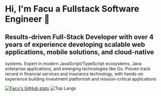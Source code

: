 # Hi, I'm Facu a Fullstack Software Engineer  👋
##  Results-driven Full-Stack Developer with over 4 years of experience developing scalable web applications, mobile solutions, and cloud-native 
systems. Expert in modern JavaScript/TypeScript ecosystems, Java enterprise applications, and emerging technologies like Go. Proven track 
record in financial services and insurance technology, with hands-on experience building investment platformsh and mission-critical applications


[![Facu's GitHub stats](https://github-stats-facu.vercel.app/api?username=facusaldaa&show_icons=true&theme=radical)](https://github.com/anuraghazra/github-readme-stats)
![Top Langs](https://github-stats-facu.vercel.app/api/top-langs/?username=facusaldaa&hide=HTML,Assembly,CSS)
